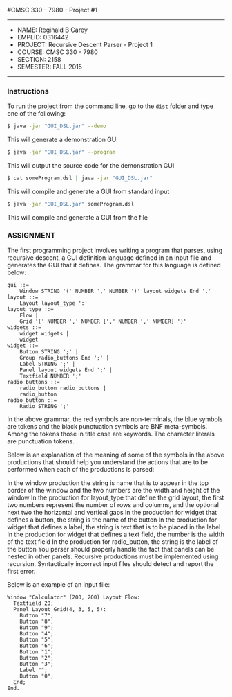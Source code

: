 #CMSC 330 - 7980 - Project #1

******************************************************************************

 * NAME: Reginald B Carey
 * EMPLID: 0316442
 * PROJECT: Recursive Descent Parser - Project 1
 * COURSE: CMSC 330 - 7980
 * SECTION: 2158
 * SEMESTER: FALL 2015

******************************************************************************

### Instructions

To run the project from the command line, go to the ```dist``` folder and
type one of the following:

```bash
$ java -jar "GUI_DSL.jar" --demo
```
This will generate a demonstration GUI

```bash
$ java -jar "GUI_DSL.jar" --program
```
This will output the source code for the demonstration GUI

```bash
$ cat someProgram.dsl | java -jar "GUI_DSL.jar"
```
This will compile and generate a GUI from standard input

```bash
$ java -jar "GUI_DSL.jar" someProgram.dsl
```
This will compile and generate a GUI from the file

### ASSIGNMENT

The first programming project involves writing a program that parses, using recursive descent, a GUI definition language defined in an input file and generates the GUI that it defines. The grammar for this language is defined below:

```
gui ::=
    Window STRING '(' NUMBER ',' NUMBER ')' layout widgets End '.'
layout ::=
    Layout layout_type ':'
layout_type ::=
    Flow |
    Grid '(' NUMBER ',' NUMBER [',' NUMBER ',' NUMBER] ')'
widgets ::=
    widget widgets |
    widget
widget ::=
    Button STRING ';' |
    Group radio_buttons End ';' |
    Label STRING ';' |
    Panel layout widgets End ';' |
    Textfield NUMBER ';'
radio_buttons ::=
    radio_button radio_buttons |
    radio_button
radio_button ::=
    Radio STRING ';'
```

In the above grammar, the red symbols are non-terminals, the blue symbols are tokens and the black punctuation symbols are BNF meta-symbols. Among the tokens those in title case are keywords. The character literals are punctuation tokens.

Below is an explanation of the meaning of some of the symbols in the above productions that should help you understand the actions that are to be performed when each of the productions is parsed:

In the window production the string is name that is to appear in the top border of the window and the two numbers are the width and height of the window
In the production for layout_type that define the grid layout, the first two numbers represent the number of rows and columns, and the optional next two the horizontal and vertical gaps
In the production for widget that defines a button, the string is the name of the button
In the production for widget that defines a label, the string is text that is to be placed in the label
In the production for widget that defines a text field, the number is the width of the text field
In the production for radio_button, the string is the label of the button
You parser should properly handle the fact that panels can be nested in other panels. Recursive productions must be implemented using recursion. Syntactically incorrect input files should detect and report the first error.

Below is an example of an input file:

```
Window "Calculator" (200, 200) Layout Flow:
  Textfield 20;
  Panel Layout Grid(4, 3, 5, 5):
    Button "7";
    Button "8";
    Button "9";
    Button "4";
    Button "5";
    Button "6";
    Button "1";
    Button "2";
    Button "3";
    Label "";
    Button "0";
  End;
End.
```

